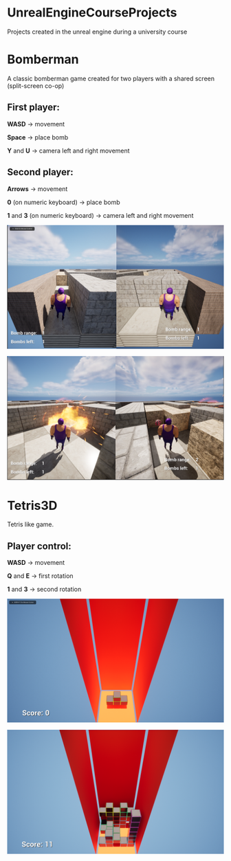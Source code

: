 # UnrealEngineCourseProjects
Projects created in the unreal engine during a university course
# Bomberman
A classic bomberman game created for two players with a shared screen (split-screen co-op)

## First player:

**WASD** -> movement

**Space** -> place bomb

**Y** and **U** -> camera left and right movement 

## Second player:

**Arrows** -> movement

**0** (on numeric keyboard) -> place bomb

**1** and **3** (on numeric keyboard) -> camera left and right movement 


<p align="center">
  <img src="https://github.com/Foxtrot007-ai/UnrealEngineCourseProjects/blob/main/Screenshot_1.png"  >
</p> 

<p align="center">
  <img src="https://github.com/Foxtrot007-ai/UnrealEngineCourseProjects/blob/main/Screenshot_2.png"  >
</p> 

# Tetris3D
Tetris like game.

## Player control:

**WASD** -> movement

**Q** and **E** -> first rotation

**1** and **3** -> second rotation


<p align="center">
  <img src="https://github.com/Foxtrot007-ai/UnrealEngineCourseProjects/blob/main/Screenshot_3.png"  >
</p> 

<p align="center">
  <img src="https://github.com/Foxtrot007-ai/UnrealEngineCourseProjects/blob/main/Screenshot_4.png"  >
</p> 
